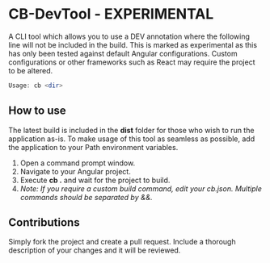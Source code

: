 # CB-DevTool - **EXPERIMENTAL**
A CLI tool which allows you to use a DEV annotation where the following line will not be included in the build.
This is marked as experimental as this has only been tested against default Angular configurations. 
Custom configurations or other frameworks such as React may require the project to be altered.
```powershell
Usage: cb <dir>
```
## How to use
The latest build is included in the **dist** folder for those who wish to run the application as-is.
To make usage of this tool as seamless as possible, add the application to your Path environment variables.
1. Open a command prompt window.
2. Navigate to your Angular project.
3. Execute **cb .** and wait for the project to build.
4. *Note: If you require a custom build command, edit your cb.json. Multiple commands should be separated by &&.*

## Contributions
Simply fork the project and create a pull request. Include a thorough description of your changes and it will be reviewed.